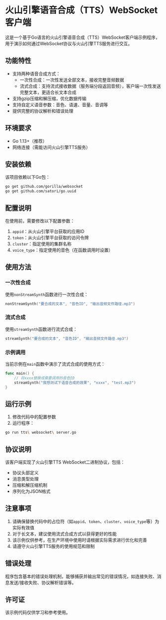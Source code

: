 # 火山引擎语音合成（TTS）WebSocket客户端

这是一个基于Go语言的火山引擎语音合成（TTS）WebSocket客户端示例程序，用于演示如何通过WebSocket协议与火山引擎TTS服务进行交互。

## 功能特性

- 支持两种语音合成方式：
  - 一次性合成：一次性发送全部文本，接收完整音频数据
  - 流式合成：支持流式接收数据（服务端分段返回音频），客户端一次性发送完整文本，更适合长文本合成
- 支持gzip压缩和解压缩，优化数据传输
- 支持自定义语音参数：音色、语速、音量、音调等
- 提供完整的协议解析和错误处理

## 环境要求

- Go 1.13+（推荐）
- 网络连接（需能访问火山引擎TTS服务）

## 安装依赖

该项目依赖以下Go包：

```bash
go get github.com/gorilla/websocket
go get github.com/satori/go.uuid
```

## 配置说明

在使用前，需要修改以下配置参数：

1. `appid`：从火山引擎平台获取的应用ID
2. `token`：从火山引擎平台获取的访问令牌
3. `cluster`：指定使用的集群名称
4. `voice_type`：指定使用的音色（在函数调用时设置）

## 使用方法

### 一次性合成

使用`nonStreamSynth`函数进行一次性合成：

```go
nonStreamSynth("要合成的文本", "音色ID", "输出音频文件路径.mp3")
```

### 流式合成

使用`streamSynth`函数进行流式合成：

```go
streamSynth("要合成的文本", "音色ID", "输出音频文件路径.mp3")
```

### 示例调用

当前示例在`main`函数中演示了流式合成的使用方式：

```go
func main() {
    // 将xxxx替换成需要调用的音色ID
    streamSynth("我想测试下语音合成的效果", "xxxx", "test.mp3")
}
```

## 运行示例

1. 修改代码中的配置参数
2. 运行程序：

```bash
go run tts\ websocket\ server.go
```

## 协议说明

该客户端实现了火山引擎TTS WebSocket二进制协议，包括：

- 协议头部定义
- 消息类型处理
- 压缩和解压缩机制
- 序列化为JSON格式

## 注意事项

1. 请确保替换代码中的占位符（如`appid`、`token`、`cluster`、`voice_type`等）为实际有效值
2. 对于长文本，建议使用流式合成方式以获得更好的性能
3. 该示例仅供参考，在生产环境中使用时请根据实际需求进行优化和完善
4. 请遵守火山引擎TTS服务的使用规范和限制

## 错误处理

程序包含基本的错误处理机制，能够捕获并输出常见的错误情况，如连接失败、消息发送/接收失败、协议解析错误等。

## 许可证

该示例代码仅供学习和参考使用。